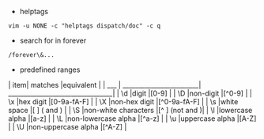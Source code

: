 
* helptags
```shell
vim -u NONE -c "helptags dispatch/doc" -c q
```

* search for in forever
```
/forever\&...
```

* predefined ranges

|	item|	matches			            |equivalent                        |
| ___ | ________________________| _________________________________|
|	\d	|digit			              |[0-9]                             |
|	\D	|non-digit		            |[^0-9]                            |
|	\x	|hex digit		            |[0-9a-fA-F]                       |
|	\X	|non-hex digit		        |[^0-9a-fA-F]                      |
|	\s	|white space		          |[ 	]     (<Tab> and <Space>)      |
|	\S	|non-white characters	    |[^ 	]     (not <Tab> and <Space>)|
|	\l	|lowercase alpha		      |[a-z]                             |
|	\L	|non-lowercase alpha	    |[^a-z]                            |
|	\u	|uppercase alpha		      |[A-Z]                             |
|	\U	|non-uppercase alpha	    |[^A-Z]                            |
